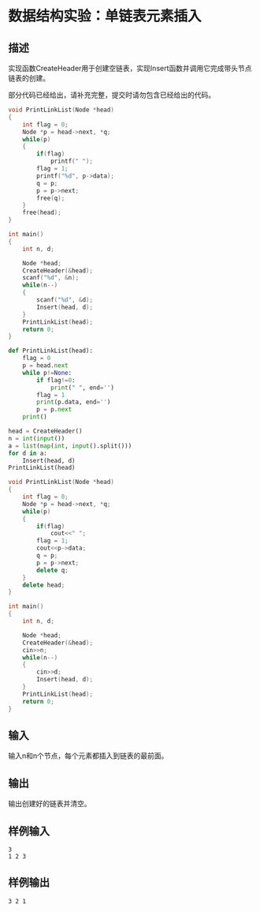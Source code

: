 # 数据结构实验：单链表元素插入

## 描述

实现函数CreateHeader用于创建空链表，实现Insert函数并调用它完成带头节点链表的创建。 

部分代码已经给出，请补充完整，提交时请勿包含已经给出的代码。

```c
void PrintLinkList(Node *head)
{
    int flag = 0;
    Node *p = head->next, *q;
    while(p)
    {
        if(flag)
            printf(" ");
        flag = 1;
        printf("%d", p->data);
        q = p;
        p = p->next;
        free(q);
    }
    free(head);
}

int main()
{
    int n, d;

    Node *head;
    CreateHeader(&head);
    scanf("%d", &n);
    while(n--)
    {
        scanf("%d", &d);
        Insert(head, d);
    }
    PrintLinkList(head);
    return 0;
}
```

```python
def PrintLinkList(head):
    flag = 0
    p = head.next
    while p!=None:
        if flag!=0:
            print(" ", end='')
        flag = 1
        print(p.data, end='')
        p = p.next
    print()

head = CreateHeader()
n = int(input())
a = list(map(int, input().split()))
for d in a:
    Insert(head, d)
PrintLinkList(head)
```

```cpp
void PrintLinkList(Node *head)
{
    int flag = 0;
    Node *p = head->next, *q;
    while(p)
    {
        if(flag)
            cout<<" ";
        flag = 1;
        cout<<p->data;
        q = p;
        p = p->next;
        delete q;
    }
    delete head;
}

int main()
{
    int n, d;

    Node *head;
    CreateHeader(&head);
    cin>>n;
    while(n--)
    {
        cin>>d;
        Insert(head, d);
    }
    PrintLinkList(head);
    return 0;
}
```

## 输入

输入n和n个节点，每个元素都插入到链表的最前面。

## 输出

输出创建好的链表并清空。

## 样例输入

```
3
1 2 3
```

## 样例输出

```
3 2 1
```